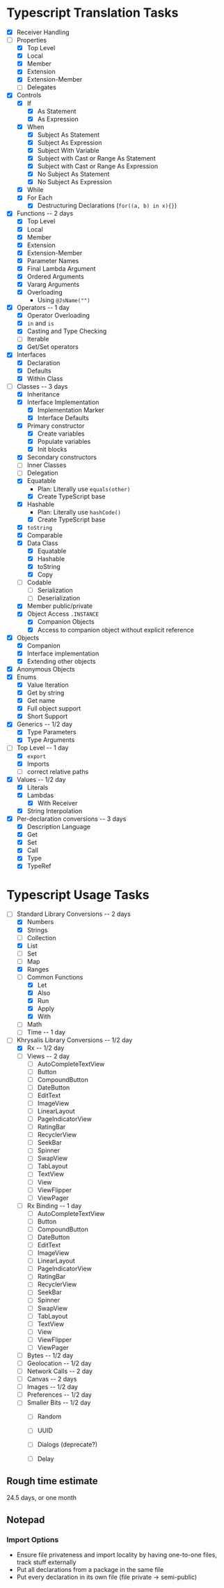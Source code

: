 # Typescript Translation Tasks

- [X] Receiver Handling
- [ ] Properties
    - [X] Top Level
    - [X] Local
    - [X] Member
    - [X] Extension
    - [X] Extension-Member
    - [ ] Delegates
- [X] Controls
    - [X] If
        - [X] As Statement
        - [X] As Expression
    - [X] When
        - [X] Subject As Statement
        - [X] Subject As Expression
        - [X] Subject With Variable
        - [X] Subject with Cast or Range As Statement
        - [X] Subject with Cast or Range As Expression
        - [X] No Subject As Statement
        - [X] No Subject As Expression
    - [X] While
    - [X] For Each
        - [X] Destructuring Declarations (`for((a, b) in x){}`)
- [X] Functions -- 2 days
    - [X] Top Level
    - [X] Local
    - [X] Member
    - [X] Extension
    - [X] Extension-Member
    - [X] Parameter Names
    - [X] Final Lambda Argument
    - [X] Ordered Arguments
    - [X] Vararg Arguments
    - [X] Overloading
        - Using `@JsName("")`
- [X] Operators -- 1 day
    - [X] Operator Overloading
    - [X] `in` and `is`
    - [X] Casting and Type Checking
    - [ ] Iterable
    - [X] Get/Set operators
- [X] Interfaces
    - [X] Declaration
    - [X] Defaults
    - [X] Within Class
- [ ] Classes -- 3 days
    - [X] Inheritance
    - [X] Interface Implementation
        - [X] Implementation Marker
        - [X] Interface Defaults
    - [X] Primary constructor
        - [X] Create variables
        - [X] Populate variables
        - [X] Init blocks
    - [X] Secondary constructors
    - [ ] Inner Classes
    - [ ] Delegation
    - [X] Equatable 
        - Plan: Literally use `equals(other)`
        - [X] Create TypeScript base
    - [X] Hashable
        - Plan: Literally use `hashCode()`
        - [X] Create TypeScript base
    - [X] `toString`
    - [X] Comparable
    - [X] Data Class
        - [X] Equatable
        - [X] Hashable
        - [X] toString
        - [X] Copy
    - [ ] Codable
        - [ ] Serialization
        - [ ] Deserialization
    - [X] Member public/private
    - [X] Object Access `.INSTANCE`
        - [X] Companion Objects
        - [X] Access to companion object without explicit reference
- [X] Objects
    - [X] Companion
    - [X] Interface implementation
    - [X] Extending other objects
- [X] Anonymous Objects
- [X] Enums
    - [X] Value Iteration
    - [X] Get by string
    - [X] Get name
    - [X] Full object support
    - [X] Short Support
- [X] Generics -- 1/2 day
    - [X] Type Parameters
    - [X] Type Arguments
- [ ] Top Level -- 1 day
    - [X] `export`
    - [X] Imports
    - [ ] correct relative paths
- [X] Values -- 1/2 day
    - [X] Literals
    - [X] Lambdas
        - [X] With Receiver
    - [X] String Interpolation
- [X] Per-declaration conversions -- 3 days
    - [X] Description Language
    - [X] Get
    - [X] Set
    - [X] Call
    - [X] Type
    - [X] TypeRef

# Typescript Usage Tasks
- [ ] Standard Library Conversions -- 2 days
    - [X] Numbers
    - [X] Strings
    - [ ] Collection
    - [X] List
    - [ ] Set
    - [ ] Map
    - [X] Ranges
    - [ ] Common Functions
        - [X] Let
        - [X] Also
        - [X] Run
        - [X] Apply
        - [X] With
    - [ ] Math
    - [ ] Time -- 1 day
- [ ] Khrysalis Library Conversions -- 1/2 day
    - [X] Rx -- 1/2 day
    - [ ] Views -- 2 day
        - [ ] AutoCompleteTextView
        - [ ] Button
        - [ ] CompoundButton
        - [ ] DateButton
        - [ ] EditText
        - [ ] ImageView
        - [ ] LinearLayout
        - [ ] PageIndicatorView
        - [ ] RatingBar
        - [ ] RecyclerView
        - [ ] SeekBar
        - [ ] Spinner
        - [ ] SwapView
        - [ ] TabLayout
        - [ ] TextView
        - [ ] View
        - [ ] ViewFlipper
        - [ ] ViewPager
    - [ ] Rx Binding -- 1 day
        - [ ] AutoCompleteTextView
        - [ ] Button
        - [ ] CompoundButton
        - [ ] DateButton
        - [ ] EditText
        - [ ] ImageView
        - [ ] LinearLayout
        - [ ] PageIndicatorView
        - [ ] RatingBar
        - [ ] RecyclerView
        - [ ] SeekBar
        - [ ] Spinner
        - [ ] SwapView
        - [ ] TabLayout
        - [ ] TextView
        - [ ] View
        - [ ] ViewFlipper
        - [ ] ViewPager
    - [ ] Bytes -- 1/2 day
    - [ ] Geolocation -- 1/2 day
    - [ ] Network Calls -- 2 day
    - [ ] Canvas -- 2 days
    - [ ] Images -- 1/2 day
    - [ ] Preferences -- 1/2 day
    - [ ] Smaller Bits -- 1/2 day
        - [ ] Random
        - [ ] UUID
        - [ ] Dialogs (deprecate?)
        - [ ] Delay
        
        
## Rough time estimate
24.5 days, or one month

## Notepad

### Import Options

- Ensure file privateness and import locality by having one-to-one files, track stuff externally
- Put all declarations from a package in the same file
- Put every declaration in its own file (file private -> semi-public)